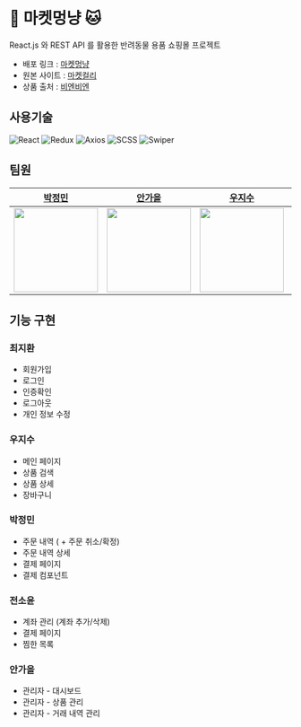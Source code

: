 # 🐶 마켓멍냥 🐱

React.js 와 REST API 를 활용한 반려동물 용품 쇼핑몰 프로젝트  

- 배포 링크 : [마켓멍냥](https://market-mong-nyang.netlify.app/)  
- 원본 사이트 : [마켓컬리](https://www.kurly.com/main)
- 상품 출처 : [비엔비엔](https://www.bienbien.kr/main/index.php)

## 사용기술

![React](https://img.shields.io/badge/react-%2320232a.svg?style=for-the-badge&logo=react&logoColor=%2361DAFB) 
![Redux](https://img.shields.io/badge/redux-%23593d88.svg?style=for-the-badge&logo=redux&logoColor=white) 
![Axios](https://img.shields.io/badge/Axios-5A29E4?style=for-the-badge&logo=Axios&logoColor=white) 
![SCSS](https://img.shields.io/badge/SCSS-hotpink.svg?style=for-the-badge&logo=SASS&logoColor=white) 
![Swiper](https://img.shields.io/badge/Swiper-6332F6?style=for-the-badge&logo=Swiper&logoColor=white)

## 팀원
  
| [박정민](https://github.com/plou102) | [안가을](https://github.com/autumnly1007) | [우지수](https://github.com/jisooround) | [전소윤](https://github.com/ddoyun) | [최지환](https://github.com/hwanky) |
| :-------------------------------------------------------------------------------------------------------------: | :-------------------------------------------------------------------------------------------------------------: | :-------------------------------------------------------------------------------------------------------------: | :-------------------------------------------------------------------------------------------------------------: | :-------------------------------------------------------------------------------------------------------------: |
| <img src="https://avatars.githubusercontent.com/u/107393773?v=4" width=150 /> | <img src="https://avatars.githubusercontent.com/u/87680906?v=4" width=150 /> | <img src="https://avatars.githubusercontent.com/u/110647022?v=4" width=150 /> | <img src="https://avatars.githubusercontent.com/u/46959186?v=4" width=150 /> | <img src="https://avatars.githubusercontent.com/u/48482406?v=4" width=150 /> |

## 기능 구현

### 최지환
- 회원가입
- 로그인
- 인증확인
- 로그아웃
- 개인 정보 수정

### 우지수
- 메인 페이지
- 상품 검색
- 상품 상세
- 장바구니

### 박정민
- 주문 내역 ( + 주문 취소/확정)
- 주문 내역 상세
- 결제 페이지
- 결제 컴포넌트

### 전소윤
- 계좌 관리 (계좌 추가/삭제)
- 결제 페이지
- 찜한 목록 

### 안가을
- 관리자 - 대시보드
- 관리자 - 상품 관리
- 관리자 - 거래 내역 관리
